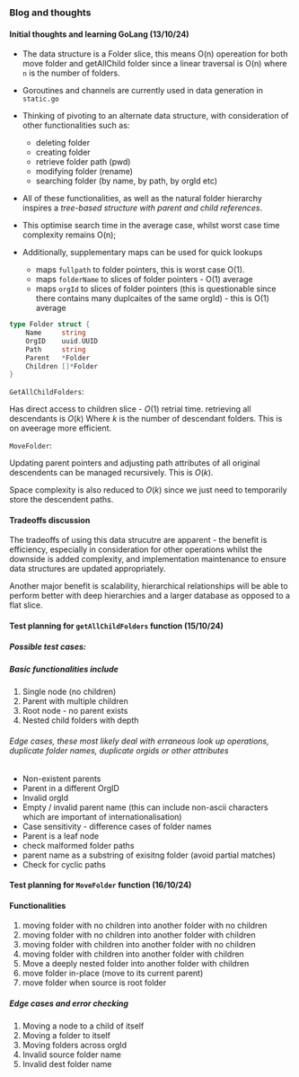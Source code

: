 


### Blog and thoughts


#### Initial thoughts and learning GoLang \(13/10/24\) 
- The data structure is a Folder slice, this means O(n) opereation for both move folder and getAllChild folder since a linear traversal is O(n) where `n` is the number of folders.
- Goroutines and channels are currently used in data generation in `static.go`
- Thinking of pivoting to an alternate data structure, with consideration of other functionalities such as:
    - deleting folder
    - creating folder
    - retrieve folder path (pwd)
    - modifying folder (rename)
    - searching folder (by name, by path, by orgId etc)

- All of these functionalities, as well as the natural folder hierarchy inspires a *tree-based structure with parent and child references*.

- This optimise search time in the average case, whilst worst case time complexity remains O(n);
- Additionally, supplementary maps can be used for quick lookups 
    - maps `fullpath` to folder pointers, this is worst case O(1).
    - maps `folderName` to slices of folder pointers - O(1) average
    - maps `orgId` to slices of folder pointers (this is questionable since there contains many duplcaites of the same orgId) - this is O(1) average

``` go
type Folder struct {
    Name     string
    OrgID    uuid.UUID
    Path     string
    Parent   *Folder
    Children []*Folder
}
```

`GetAllChildFolders`:


Has direct access to children slice - $O(1)$ retrial time. retrieving all descendants is $O(k)$ Where $k$ is the number of descendant folders. This is on aveerage more efficient.

`MoveFolder`:

Updating parent pointers and adjusting path attributes of all original descendents can be managed recursively. This is $O(k)$.


Space complexity is also reduced to $O(k)$ since we just need to temporarily store the descendent paths.

#### Tradeoffs discussion
The tradeoffs of using this data strucutre are apparent - the benefit is efficiency, especially in consideration for other operations whilst the downside is added complexity, and implementation maintenance to ensure data structures are updated appropriately.

Another major benefit is scalability, hierarchical relationships will be able to perform better with deep hierarchies and a larger database as opposed to a flat slice.



#### Test planning for `getAllChildFolders` function  \(15/10/24\) 


##### Possible test cases:

##### Basic functionalities include
1. Single node (no children)
2. Parent with multiple children
3. Root node - no parent exists
4. Nested child folders with depth

###### Edge cases, these most likely deal with erraneous look up operations, duplicate folder names, duplicate orgids or other attributes

- Non-existent parents
- Parent in a different OrgID
- Invalid orgId
- Empty / invalid parent name (this can include non-ascii characters which are important of internationalisation)
- Case sensitivity - difference cases of folder names
- Parent is a leaf node 
- check malformed folder paths
- parent name as a substring of exisitng folder (avoid partial matches)
- Check for cyclic paths






#### Test planning for `MoveFolder` function  \(16/10/24\) 

#### Functionalities
1. moving folder with no children into another folder with no children
2. moving folder with no children into another folder with children
3. moving folder with children into another folder with no children
4. moving folder with children into another folder with children
5. Move a deeply nested folder into another folder with children
6. move folder in-place (move to its current parent)
7. move folder when source is root folder


##### Edge cases and error checking

1. Moving a node to a child of itself
2. Moving a folder to itself
3. Moving folders across orgId
4. Invalid source folder name
5. Invalid dest folder name







